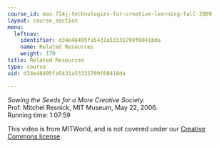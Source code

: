 ```yaml
---
course_id: mas-714j-technologies-for-creative-learning-fall-2009
layout: course_section
menu:
  leftnav:
    identifier: d34e48495fa5431a53331799f60418da
    name: Related Resources
    weight: 170
title: Related Resources
type: course
uid: d34e48495fa5431a53331799f60418da

---
```


_Sowing the Seeds for a More Creative Society._  
Prof. Mitchel Resnick, MIT Museum, May 22, 2006.  
Running time: 1:07:59

This video is from MITWorld, and is not covered under our [Creative Commons license](/terms/#cc).